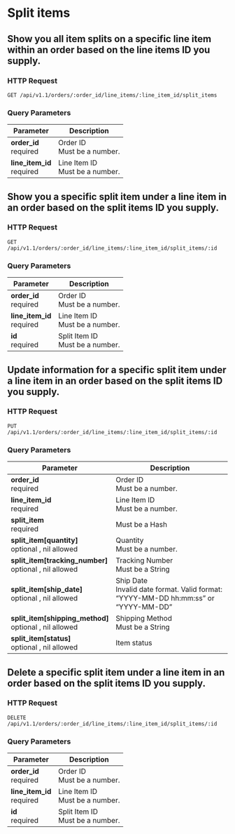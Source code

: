 #  Split items

## Show you all item splits on a specific line item within an order based on the line items ID you supply.

### HTTP Request

`GET /api/v1.1/orders/:order_id/line_items/:line_item_id/split_items`

### Query Parameters

Parameter | Description
--------- | -----------
<div><strong>order_id </strong></div><div> required </div> | <div>Order ID</div><div> Must be a number. </div>
<div><strong>line_item_id </strong></div><div> required </div> | <div>Line Item ID</div><div> Must be a number. </div>


## Show you a specific split item under a line item in an order based on the split items ID you supply.

### HTTP Request

`GET /api/v1.1/orders/:order_id/line_items/:line_item_id/split_items/:id`

### Query Parameters

Parameter | Description
--------- | -----------
<div><strong>order_id </strong></div><div> required </div> | <div>Order ID</div><div> Must be a number. </div>
<div><strong>line_item_id </strong></div><div> required </div> | <div>Line Item ID</div><div> Must be a number. </div>
<div><strong>id </strong></div><div> required </div> | <div>Split Item ID</div><div> Must be a number. </div>


## Update information for a specific split item under a line item in an order based on the split items ID you supply.

### HTTP Request

`PUT /api/v1.1/orders/:order_id/line_items/:line_item_id/split_items/:id`

### Query Parameters

Parameter | Description
--------- | -----------
<div><strong>order_id </strong></div><div> required </div> | <div>Order ID</div><div> Must be a number. </div>
<div><strong>line_item_id </strong></div><div> required </div> | <div>Line Item ID</div><div> Must be a number. </div>
<div><strong>split_item </strong></div><div> required </div> | <div> Must be a Hash </div>
<div><strong>split_item[quantity] </strong></div><div> optional , nil allowed </div> | <div>Quantity</div><div> Must be a number. </div>
<div><strong>split_item[tracking_number] </strong></div><div> optional , nil allowed </div> | <div>Tracking Number</div><div> Must be a String </div>
<div><strong>split_item[ship_date] </strong></div><div> optional , nil allowed </div> | <div>Ship Date</div><div> Invalid date format. Valid format: “YYYY-MM-DD hh:mm:ss” or “YYYY-MM-DD” </div>
<div><strong>split_item[shipping_method] </strong></div><div> optional , nil allowed </div> | <div>Shipping Method</div><div> Must be a String </div>
<div><strong>split_item[status] </strong></div><div> optional , nil allowed </div> | <div>Item status</div>


## Delete a specific split item under a line item in an order based on the split items ID you supply.

### HTTP Request

`DELETE /api/v1.1/orders/:order_id/line_items/:line_item_id/split_items/:id`

### Query Parameters

Parameter | Description
--------- | -----------
<div><strong>order_id </strong></div><div> required </div> | <div>Order ID</div><div> Must be a number. </div>
<div><strong>line_item_id </strong></div><div> required </div> | <div>Line Item ID</div><div> Must be a number. </div>
<div><strong>id </strong></div><div> required </div> | <div>Split Item ID</div><div> Must be a number. </div>


